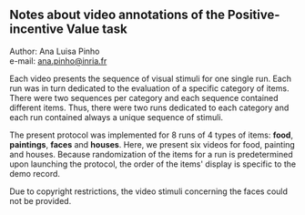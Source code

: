 ## Notes about video annotations of the Positive-incentive Value task  

Author: Ana Luisa Pinho  
e-mail: ana.pinho@inria.fr

Each video presents the sequence of visual stimuli for one single run. Each run was in turn dedicated to the evaluation of a specific category of items. There were two sequences per category and each sequence contained different items. Thus, there were two runs dedicated to each category and each run contained always a unique sequence of stimuli. 

The present protocol was implemented for 8 runs of 4 types of items: __food__, __paintings__, __faces__ and __houses__. Here, we present six videos for food, painting and houses. Because randomization of the items for a run is predetermined upon launching the protocol, the order of the items' display is specific to the demo record.  

Due to copyright restrictions, the video stimuli concerning the faces could not be provided.
